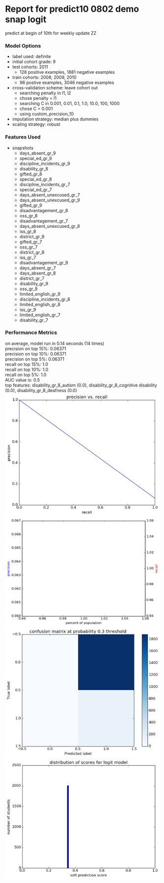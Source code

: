 # Report for predict10 0802 demo snap logit
predict at begin of 10th for weekly update ZZ

### Model Options
* label used: definite
* initial cohort grade: 9
* test cohorts: 2011
	 * 128 positive examples, 1881 negative examples
* train cohorts: 2008, 2009, 2010
	 * 96 postive examples, 3046 negative examples
* cross-validation scheme: leave cohort out
	 * searching penalty in l1, l2
	 * chose penalty = l1
	 * searching C in 0.001, 0.01, 0.1, 1.0, 10.0, 100, 1000
	 * chose C = 0.001
	 * using custom_precision_10
* imputation strategy: median plus dummies
* scaling strategy: robust

### Features Used
* snapshots
	 * days_absent_gr_9
	 * special_ed_gr_9
	 * discipline_incidents_gr_9
	 * disability_gr_8
	 * gifted_gr_8
	 * special_ed_gr_8
	 * discipline_incidents_gr_7
	 * special_ed_gr_7
	 * days_absent_unexcused_gr_7
	 * days_absent_unexcused_gr_9
	 * gifted_gr_9
	 * disadvantagement_gr_8
	 * oss_gr_8
	 * disadvantagement_gr_7
	 * days_absent_unexcused_gr_8
	 * iss_gr_8
	 * district_gr_9
	 * gifted_gr_7
	 * oss_gr_7
	 * district_gr_8
	 * iss_gr_7
	 * disadvantagement_gr_9
	 * days_absent_gr_7
	 * days_absent_gr_8
	 * district_gr_7
	 * disability_gr_9
	 * oss_gr_9
	 * limited_english_gr_9
	 * discipline_incidents_gr_8
	 * limited_english_gr_8
	 * iss_gr_9
	 * limited_english_gr_7
	 * disability_gr_7

### Performance Metrics
on average, model run in 0.14 seconds (14 times) <br/>precision on top 15%: 0.06371 <br/>precision on top 10%: 0.06371 <br/>precision on top 5%: 0.06371 <br/>recall on top 15%: 1.0 <br/>recall on top 10%: 1.0 <br/>recall on top 5%: 1.0 <br/>AUC value is: 0.5 <br/>top features: disability_gr_8_autism (0.0), disability_gr_8_cognitive disability (0.0), disability_gr_8_deafness (0.0)
![predict10_0802_demo_snap_logit_pr_vs_threshold.png](figs/predict10_0802_demo_snap_logit_pr_vs_threshold.png)
![predict10_0802_demo_snap_logit_precision_recall_at_k.png](figs/predict10_0802_demo_snap_logit_precision_recall_at_k.png)
![predict10_0802_demo_snap_logit_confusion_mat_0.3.png](figs/predict10_0802_demo_snap_logit_confusion_mat_0.3.png)
![predict10_0802_demo_snap_logit_score_dist.png](figs/predict10_0802_demo_snap_logit_score_dist.png)
